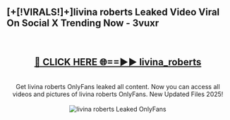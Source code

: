 <h2>[+[!VIRALS!]+]livina roberts Leaked Video Viral On Social X Trending Now - 3vuxr</h2>
<br>
<div align="center">
<h2><a href="https://libra.edu.pl?livina_roberts" rel="nofollow">🔴 CLICK HERE 🌐==►► livina_roberts</a></h2>
<br>
Get livina roberts OnlyFans leaked all content. Now you can access all videos and pictures of livina roberts OnlyFans. New Updated Files 2025!
<br>
<br>
<a href="https://libra.edu.pl?livina_roberts" rel="nofollow" data-target="animated-image.originalLink"><img src="https://i.ibb.co.com/WyWwxjT/player-gif2.gif" alt="livina roberts Leaked OnlyFans" style="max-width: 100%; display: inline-block;" data-target="animated-image.originalImage"></a>
</div>
<br>